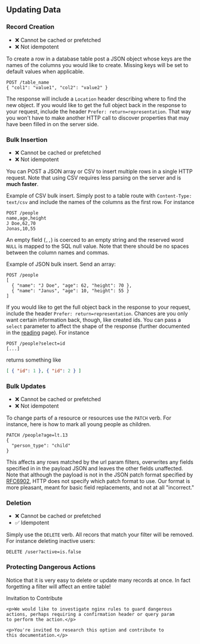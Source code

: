 ## Updating Data

### Record Creation

* ❌ Cannot be cached or prefetched
* ❌ Not idempotent

To create a row in a database table post a JSON object whose keys
are the names of the columns you would like to create. Missing keys
will be set to default values when applicable.

```HTTP
POST /table_name
{ "col1": "value1", "col2": "value2" }
```

The response will include a `Location` header describing where to
find the new object. If you would like to get the full object back
in the response to your request, include the header `Prefer:
return=representation`. That way you won't have to make another
HTTP call to discover properties that may have been filled in on
the server side.

### Bulk Insertion

* ❌ Cannot be cached or prefetched
* ❌ Not idempotent

You can POST a JSON array or CSV to insert multiple rows in a single
HTTP request. Note that using CSV requires less parsing on the server
and is **much faster**.

Example of CSV bulk insert. Simply post to a table route with
`Content-Type: text/csv` and include the names of the columns as
the first row. For instance

```HTTP
POST /people
name,age,height
J Doe,62,70
Jonas,10,55
```

An empty field (`,,`) is coerced to an empty string and the reserved
word `NULL` is mapped to the SQL null value. Note that there should
be no spaces between the column names and commas.

Example of JSON bulk insert. Send an array:

```HTTP
POST /people
[
  { "name": "J Doe", "age": 62, "height": 70 },
  { "name": "Janus", "age": 10, "height": 55 }
]
```

If you would like to get the full object back in the response to
your request, include the header `Prefer: return=representation`.
Chances are you only want certain information back, though, like
created ids. You can pass a `select` parameter to affect the shape
of the response (further documented in the [reading](/api/reading/)
page). For instance

```HTTP
POST /people?select=id
[...]
```
returns something like
```json
[ { "id": 1 }, { "id": 2 } ]
```

### Bulk Updates

* ❌ Cannot be cached or prefetched
* ❌ Not idempotent

To change parts of a resource or resources use the `PATCH` verb.
For instance, here is how to mark all young people as children.

```HTTP
PATCH /people?age=lt.13
{
  "person_type": "child"
}
```

This affects any rows matched by the url param filters, overwrites
any fields specified in in the payload JSON and leaves the other
fields unaffected. Note that although the payload is not in the
JSON patch format specified by
[RFC6902](https://tools.ietf.org/html/rfc6902), HTTP does not specify
which patch format to use. Our format is more pleasant, meant for
basic field replacements, and not at all "incorrect."

### Deletion

* ❌ Cannot be cached or prefetched
* ✅ Idempotent

Simply use the `DELETE` verb. All recors that match your filter
will be removed. For instance deleting inactive users:

```HTTP
DELETE /user?active=is.false
```

### Protecting Dangerous Actions

Notice that it is very easy to delete or update many records at
once. In fact forgetting a filter will affect an entire table!

<div class="admonition warning">
    <p class="admonition-title">Invitation to Contribute</p>

    <p>We would like to investigate nginx rules to guard dangerous
    actions, perhaps requiring a confirmation header or query param
    to perform the action.</p>

    <p>You're invited to research this option and contribute to
    this documentation.</p>
</div>
